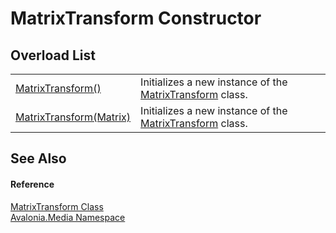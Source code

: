 # MatrixTransform Constructor


## Overload List
<table>
<tr>
<td><a href="M_Avalonia_Media_MatrixTransform__ctor">MatrixTransform()</a></td>
<td>Initializes a new instance of the <a href="T_Avalonia_Media_MatrixTransform">MatrixTransform</a> class.</td>
</tr>
<tr>
<td><a href="M_Avalonia_Media_MatrixTransform__ctor_1">MatrixTransform(Matrix)</a></td>
<td>Initializes a new instance of the <a href="T_Avalonia_Media_MatrixTransform">MatrixTransform</a> class.</td>
</tr>
</table>

## See Also


#### Reference
<a href="T_Avalonia_Media_MatrixTransform">MatrixTransform Class</a>  
<a href="N_Avalonia_Media">Avalonia.Media Namespace</a>  
